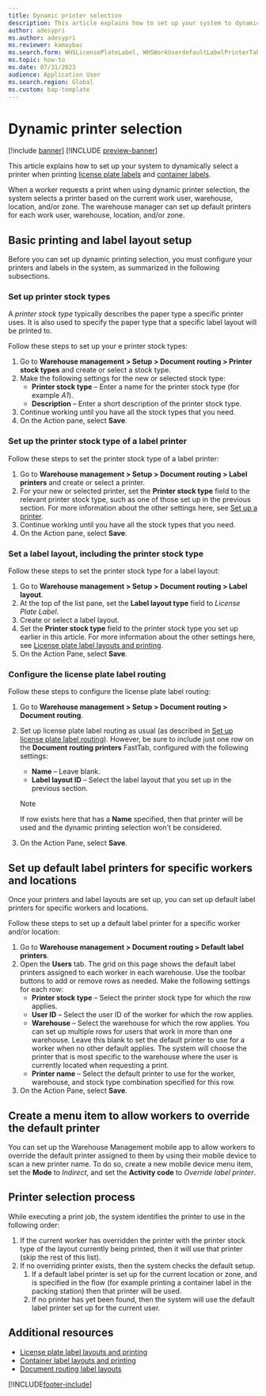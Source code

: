 ```yaml
---
title: Dynamic printer selection
description: This article explains how to set up your system to dynamically select a printer when printing license plate labels and container labels
author: adesypri
ms.author: adesypri
ms.reviewer: kamaybac
ms.search.form: WHSLicensePlateLabel, WHSWorkUserdefaultLabelPrinterTable, WHSLocationDefaultLabelPrinter, WHSLabelLayout, WHSDocumentRoutingLayout, WHSPrinterStockType, WHSSysCorpNetPrinters
ms.topic: how-to
ms.date: 07/31/2023
audience: Application User
ms.search.region: Global
ms.custom: bap-template
---
```


# Dynamic printer selection

[!include [banner](../includes/banner.md)]
[!INCLUDE [preview-banner](../includes/preview-banner.md)]

<!-- KFM: Preview until 10.0.36 GA -->
<!-- KFM: FM needed?-->

This article explains how to set up your system to dynamically select a printer when printing [license plate labels](print-license-plate-labels-using-label-layouts.md) and [container labels](print-container-labels.md).

When a worker requests a print when using dynamic printer selection, the system selects a printer based on the current work user, warehouse, location, and/or zone. The warehouse manager can set up default printers for each work user, warehouse, location, and/or zone.

## Basic printing and label layout setup

Before you can set up dynamic printing selection, you must configure your printers and labels in the system, as summarized in the following subsections.

### <a name="stock-type"></a>Set up printer stock types

<!--KFM: Are stock types new for this feature? Is there something special about them here? -->

A *printer stock type* typically describes the paper type a specific printer uses. It is also used to specify the paper type that a specific label layout will be printed to.

Follow these steps to set up your e printer stock types:

1. Go to **Warehouse management \> Setup \> Document routing \> Printer stock types** and create or select a stock type.
1. Make the following settings for the new or selected stock type:
    - **Printer stock type** – Enter a name for the printer stock type (for example *A1*).
    - **Description** – Enter a short description of the printer stock type.
1. Continue working until you have all the stock types that you need.
1. On the Action pane, select **Save**.

### Set up the printer stock type of a label printer

Follow these steps to set the printer stock type of a label printer:

1. Go to **Warehouse management \> Setup \> Document routing \> Label printers** and create or select a printer.
1. For your new or selected printer, set the **Printer stock type** field to the relevant printer stock type, such as one of those set up in the previous section. For more information about the other settings here, see [Set up a printer](label-printing-using-external-label-service.md#label-printers).
1. Continue working until you have all the stock types that you need.
1. On the Action pane, select **Save**.

### Set a label layout, including the printer stock type

Follow these steps to set the printer stock type for a label layout:

1. Go to **Warehouse management \> Setup \> Document routing \> Label layout**.
1. At the top of the list pane, set the **Label layout type** field to *License Plate Label*.
1. Create or select a label layout.
1. Set the **Printer stock type** field to the printer stock type you set up earlier in this article. For more information about the other settings here, see [License plate label layouts and printing](print-license-plate-labels-using-label-layouts.md).
1. On the Action Pane, select **Save**.

### Configure the license plate label routing

Follow these steps to configure the license plate label routing:

1. Go to **Warehouse management \> Setup \> Document routing \> Document routing**.
1. Set up license plate label routing as usual (as described in [Set up license plate label routing](print-license-plate-labels-using-label-layouts.md#routing)). However, be sure to include just one row on the **Document routing printers** FastTab, configured with the following settings:
    - **Name** – Leave blank.
    - **Label layout ID** – Select the label layout that you set up in the previous section.

    > [!NOTE]
    > If row exists here that has a **Name** specified, then that printer will be used and the dynamic printing selection won't be considered.
1. On the Action Pane, select **Save**.

## Set up default label printers for specific workers and locations

Once your printers and label layouts are set up, you can set up default label printers for specific workers and locations.

Follow these steps to set up a default label printer for a specific worker and/or location:

1. Go to **Warehouse management \> Document routing \> Default label printers**.
1. Open the **Users** tab. The grid on this page shows the default label printers assigned to each worker in each warehouse. Use the toolbar buttons to add or remove rows as needed. Make the following settings for each row:
    - **Printer stock type** – Select the printer stock type for which the row applies. <!-- KFM: Might we have multiple rows, each for a different stock type? -->
    - **User ID** – Select the user ID of the worker for which the row applies.
    - **Warehouse** – Select the warehouse for which the row applies. You can set up multiple rows for users that work in more than one warehouse. Leave this blank to set the default printer to use for a worker when no other default applies. The system will choose the printer that is most specific to the warehouse where the user is currently located when requesting a print. <!-- KFM: Please confirm this -->
    - **Printer name** – Select the default printer to use for the worker, warehouse, and stock type combination specified for this row. <!-- KFM: Must match the selected stock type? -->
1. On the Action Pane, select **Save**.

<!-- KFM: What about the **Locations** tab? Is that part of this feature?  -->

## Create a menu item to allow workers to override the default printer

You can set up the Warehouse Management mobile app to allow workers to override the default printer assigned to them by using their mobile device to scan a new printer name. To do so, create a new mobile device menu item, set the **Mode** to *Indirect*, and set the **Activity code** to *Override label printer*.

## Printer selection process

While executing a print job, the system identifies the printer to use in the following order:

1. If the current worker has overridden the printer with the printer stock type of the layout currently being printed, then it will use that printer (skip the rest of this list).
1. If no overriding printer exists, then the system checks the default setup.
    1. If a default label printer is set up for the current location or zone, and is specified in the flow (for example printing a container label in the packing station) then that printer will be used.
    1. If no printer has yet been found, then the system will use the default label printer set up for the current user.

## Additional resources

- [License plate label layouts and printing](print-license-plate-labels-using-label-layouts.md)
- [Container label layouts and printing](print-container-labels.md)
- [Document routing label layouts](document-routing-layout-for-license-plates.md)

[!INCLUDE[footer-include](../../includes/footer-banner.md)]
